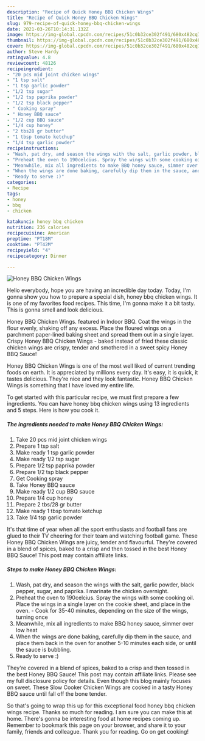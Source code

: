 ```yaml
---
description: "Recipe of Quick Honey BBQ Chicken Wings"
title: "Recipe of Quick Honey BBQ Chicken Wings"
slug: 979-recipe-of-quick-honey-bbq-chicken-wings
date: 2021-03-26T10:14:31.132Z
image: https://img-global.cpcdn.com/recipes/51c0b32ce302f491/680x482cq70/honey-bbq-chicken-wings-recipe-main-photo.jpg
thumbnail: https://img-global.cpcdn.com/recipes/51c0b32ce302f491/680x482cq70/honey-bbq-chicken-wings-recipe-main-photo.jpg
cover: https://img-global.cpcdn.com/recipes/51c0b32ce302f491/680x482cq70/honey-bbq-chicken-wings-recipe-main-photo.jpg
author: Steve Hardy
ratingvalue: 4.8
reviewcount: 48126
recipeingredient:
- "20 pcs mid joint chicken wings"
- "1 tsp salt"
- "1 tsp garlic powder"
- "1/2 tsp sugar"
- "1/2 tsp paprika powder"
- "1/2 tsp black pepper"
- " Cooking spray"
- " Honey BBQ sauce"
- "1/2 cup BBQ sauce"
- "1/4 cup honey"
- "2 tbs28 gr butter"
- "1 tbsp tomato ketchup"
- "1/4 tsp garlic powder"
recipeinstructions:
- "Wash, pat dry, and season the wings with the salt, garlic powder, black pepper, sugar, and paprika. I marinate the chicken overnight."
- "Preheat the oven to 190celcius. Spray the wings with some cooking oil. Place the wings in a single layer on the cookie sheet, and place in the oven. Cook for 35-40 minutes, depending on the size of the wings, turning once"
- "Meanwhile, mix all ingredients to make BBQ honey sauce, simmer over low heat"
- "When the wings are done baking, carefully dip them in the sauce, and place them back in the oven for another 5-10 minutes each side, or until the sauce is bubbling."
- "Ready to serve :)"
categories:
- Recipe
tags:
- honey
- bbq
- chicken

katakunci: honey bbq chicken 
nutrition: 236 calories
recipecuisine: American
preptime: "PT18M"
cooktime: "PT42M"
recipeyield: "4"
recipecategory: Dinner

---
```



![Honey BBQ Chicken Wings](https://img-global.cpcdn.com/recipes/51c0b32ce302f491/680x482cq70/honey-bbq-chicken-wings-recipe-main-photo.jpg)

Hello everybody, hope you are having an incredible day today. Today, I'm gonna show you how to prepare a special dish, honey bbq chicken wings. It is one of my favorites food recipes. This time, I'm gonna make it a bit tasty. This is gonna smell and look delicious.

Honey BBQ Chicken Wings. featured in Indoor BBQ. Coat the wings in the flour evenly, shaking off any excess. Place the floured wings on a parchment paper-lined baking sheet and spread them out in a single layer. Crispy Honey BBQ Chicken Wings - baked instead of fried these classic chicken wings are crispy, tender and smothered in a sweet spicy Honey BBQ Sauce!

Honey BBQ Chicken Wings is one of the most well liked of current trending foods on earth. It is appreciated by millions every day. It's easy, it is quick, it tastes delicious. They're nice and they look fantastic. Honey BBQ Chicken Wings is something that I have loved my entire life.


To get started with this particular recipe, we must first prepare a few ingredients. You can have honey bbq chicken wings using 13 ingredients and 5 steps. Here is how you cook it.

<!--inarticleads1-->

##### The ingredients needed to make Honey BBQ Chicken Wings:

1. Take 20 pcs mid joint chicken wings
1. Prepare 1 tsp salt
1. Make ready 1 tsp garlic powder
1. Make ready 1/2 tsp sugar
1. Prepare 1/2 tsp paprika powder
1. Prepare 1/2 tsp black pepper
1. Get  Cooking spray
1. Take  Honey BBQ sauce
1. Make ready 1/2 cup BBQ sauce
1. Prepare 1/4 cup honey
1. Prepare 2 tbs/28 gr butter
1. Make ready 1 tbsp tomato ketchup
1. Take 1/4 tsp garlic powder


It&#39;s that time of year when all the sport enthusiasts and football fans are glued to their TV cheering for their team and watching football game. These Honey BBQ Chicken Wings are juicy, tender and flavourful. They&#39;re covered in a blend of spices, baked to a crisp and then tossed in the best Honey BBQ Sauce! This post may contain affiliate links. 

<!--inarticleads2-->

##### Steps to make Honey BBQ Chicken Wings:

1. Wash, pat dry, and season the wings with the salt, garlic powder, black pepper, sugar, and paprika. I marinate the chicken overnight.
1. Preheat the oven to 190celcius. Spray the wings with some cooking oil. Place the wings in a single layer on the cookie sheet, and place in the oven. - Cook for 35-40 minutes, depending on the size of the wings, turning once
1. Meanwhile, mix all ingredients to make BBQ honey sauce, simmer over low heat
1. When the wings are done baking, carefully dip them in the sauce, and place them back in the oven for another 5-10 minutes each side, or until the sauce is bubbling.
1. Ready to serve :)


They&#39;re covered in a blend of spices, baked to a crisp and then tossed in the best Honey BBQ Sauce! This post may contain affiliate links. Please see my full disclosure policy for details. Even though this blog mainly focuses on sweet. These Slow Cooker Chicken Wings are cooked in a tasty Honey BBQ sauce until fall off the bone tender. 

So that's going to wrap this up for this exceptional food honey bbq chicken wings recipe. Thanks so much for reading. I am sure you can make this at home. There's gonna be interesting food at home recipes coming up. Remember to bookmark this page on your browser, and share it to your family, friends and colleague. Thank you for reading. Go on get cooking!
